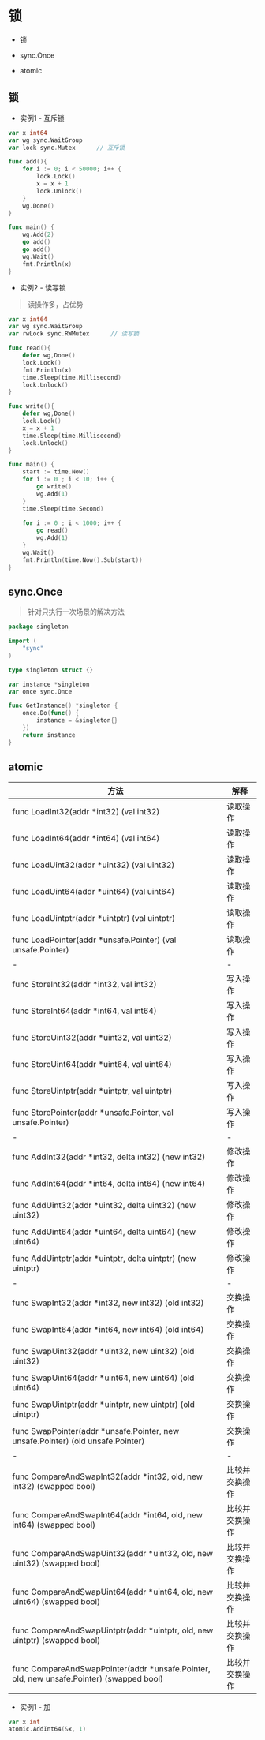 
# 锁

* 锁

* sync.Once

* atomic

## 锁

* 实例1 - 互斥锁
```go 
var x int64
var wg sync.WaitGroup
var lock sync.Mutex      // 互斥锁

func add(){
    for i := 0; i < 50000; i++ {
        lock.Lock()
        x = x + 1
        lock.Unlock()
    }
    wg.Done()
}

func main() {
    wg.Add(2)
    go add()
    go add()
    wg.Wait()
    fmt.Println(x)
}

```

* 实例2 - 读写锁
> 读操作多，占优势
```go 
var x int64
var wg sync.WaitGroup
var rwLock sync.RWMutex      // 读写锁

func read(){
    defer wg,Done()
    lock.Lock()
    fmt.Println(x)
    time.Sleep(time.Millisecond)
    lock.Unlock()
}

func write(){
    defer wg,Done()
    lock.Lock()
    x = x + 1
    time.Sleep(time.Millisecond)
    lock.Unlock()
}

func main() {
    start := time.Now()
    for i := 0 ; i < 10; i++ {
        go write()
        wg.Add(1)
    }
    time.Sleep(time.Second)
    
    for i := 0 ; i < 1000; i++ {
        go read()
        wg.Add(1)
    }
    wg.Wait()
    fmt.Println(time.Now().Sub(start))
}
```


## sync.Once

> 针对只执行一次场景的解决方法
```go 
package singleton

import (
    "sync"
)

type singleton struct {}

var instance *singleton
var once sync.Once

func GetInstance() *singleton {
    once.Do(func() {
        instance = &singleton{}
    })
    return instance
}
```

## atomic
方法 | 解释
-|-
func LoadInt32(addr *int32) (val int32)|读取操作
func LoadInt64(addr *int64) (val int64)|读取操作
func LoadUint32(addr *uint32) (val uint32)|读取操作
func LoadUint64(addr *uint64) (val uint64)|读取操作
func LoadUintptr(addr *uintptr) (val uintptr)|读取操作
func LoadPointer(addr *unsafe.Pointer) (val unsafe.Pointer)|读取操作
-|-
func StoreInt32(addr *int32, val int32)|写入操作
func StoreInt64(addr *int64, val int64)|写入操作
func StoreUint32(addr *uint32, val uint32)|写入操作
func StoreUint64(addr *uint64, val uint64)|写入操作
func StoreUintptr(addr *uintptr, val uintptr)|写入操作
func StorePointer(addr *unsafe.Pointer, val unsafe.Pointer)	|写入操作
-|-
func AddInt32(addr *int32, delta int32) (new int32)|修改操作
func AddInt64(addr *int64, delta int64) (new int64)|修改操作
func AddUint32(addr *uint32, delta uint32) (new uint32)|修改操作
func AddUint64(addr *uint64, delta uint64) (new uint64)|修改操作
func AddUintptr(addr *uintptr, delta uintptr) (new uintptr)	|修改操作
-|-
func SwapInt32(addr *int32, new int32) (old int32)|交换操作
func SwapInt64(addr *int64, new int64) (old int64)|交换操作
func SwapUint32(addr *uint32, new uint32) (old uint32)|交换操作
func SwapUint64(addr *uint64, new uint64) (old uint64)|交换操作
func SwapUintptr(addr *uintptr, new uintptr) (old uintptr)|交换操作
func SwapPointer(addr *unsafe.Pointer, new unsafe.Pointer) (old unsafe.Pointer)	|交换操作
-|-
func CompareAndSwapInt32(addr *int32, old, new int32) (swapped bool)|比较并交换操作
func CompareAndSwapInt64(addr *int64, old, new int64) (swapped bool)|比较并交换操作
func CompareAndSwapUint32(addr *uint32, old, new uint32) (swapped bool)|比较并交换操作
func CompareAndSwapUint64(addr *uint64, old, new uint64) (swapped bool)|比较并交换操作
func CompareAndSwapUintptr(addr *uintptr, old, new uintptr) (swapped bool)|比较并交换操作
func CompareAndSwapPointer(addr *unsafe.Pointer, old, new unsafe.Pointer) (swapped bool)	|比较并交换操作


* 实例1 - 加
```go 
var x int
atomic.AddInt64(&x, 1)
```

